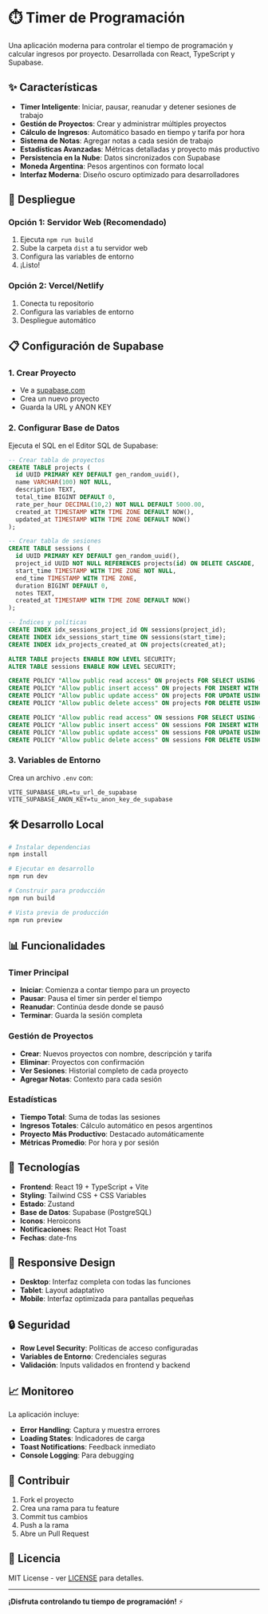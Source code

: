 # ⏱️ Timer de Programación

Una aplicación moderna para controlar el tiempo de programación y calcular ingresos por proyecto. Desarrollada con React, TypeScript y Supabase.

## ✨ Características

- **Timer Inteligente**: Iniciar, pausar, reanudar y detener sesiones de trabajo
- **Gestión de Proyectos**: Crear y administrar múltiples proyectos
- **Cálculo de Ingresos**: Automático basado en tiempo y tarifa por hora
- **Sistema de Notas**: Agregar notas a cada sesión de trabajo
- **Estadísticas Avanzadas**: Métricas detalladas y proyecto más productivo
- **Persistencia en la Nube**: Datos sincronizados con Supabase
- **Moneda Argentina**: Pesos argentinos con formato local
- **Interfaz Moderna**: Diseño oscuro optimizado para desarrolladores

## 🚀 Despliegue

### Opción 1: Servidor Web (Recomendado)
1. Ejecuta `npm run build`
2. Sube la carpeta `dist` a tu servidor web
3. Configura las variables de entorno
4. ¡Listo!

### Opción 2: Vercel/Netlify
1. Conecta tu repositorio
2. Configura las variables de entorno
3. Despliegue automático

## 📋 Configuración de Supabase

### 1. Crear Proyecto
- Ve a [supabase.com](https://supabase.com)
- Crea un nuevo proyecto
- Guarda la URL y ANON KEY

### 2. Configurar Base de Datos
Ejecuta el SQL en el Editor SQL de Supabase:

```sql
-- Crear tabla de proyectos
CREATE TABLE projects (
  id UUID PRIMARY KEY DEFAULT gen_random_uuid(),
  name VARCHAR(100) NOT NULL,
  description TEXT,
  total_time BIGINT DEFAULT 0,
  rate_per_hour DECIMAL(10,2) NOT NULL DEFAULT 5000.00,
  created_at TIMESTAMP WITH TIME ZONE DEFAULT NOW(),
  updated_at TIMESTAMP WITH TIME ZONE DEFAULT NOW()
);

-- Crear tabla de sesiones
CREATE TABLE sessions (
  id UUID PRIMARY KEY DEFAULT gen_random_uuid(),
  project_id UUID NOT NULL REFERENCES projects(id) ON DELETE CASCADE,
  start_time TIMESTAMP WITH TIME ZONE NOT NULL,
  end_time TIMESTAMP WITH TIME ZONE,
  duration BIGINT DEFAULT 0,
  notes TEXT,
  created_at TIMESTAMP WITH TIME ZONE DEFAULT NOW()
);

-- Índices y políticas
CREATE INDEX idx_sessions_project_id ON sessions(project_id);
CREATE INDEX idx_sessions_start_time ON sessions(start_time);
CREATE INDEX idx_projects_created_at ON projects(created_at);

ALTER TABLE projects ENABLE ROW LEVEL SECURITY;
ALTER TABLE sessions ENABLE ROW LEVEL SECURITY;

CREATE POLICY "Allow public read access" ON projects FOR SELECT USING (true);
CREATE POLICY "Allow public insert access" ON projects FOR INSERT WITH CHECK (true);
CREATE POLICY "Allow public update access" ON projects FOR UPDATE USING (true);
CREATE POLICY "Allow public delete access" ON projects FOR DELETE USING (true);

CREATE POLICY "Allow public read access" ON sessions FOR SELECT USING (true);
CREATE POLICY "Allow public insert access" ON sessions FOR INSERT WITH CHECK (true);
CREATE POLICY "Allow public update access" ON sessions FOR UPDATE USING (true);
CREATE POLICY "Allow public delete access" ON sessions FOR DELETE USING (true);
```

### 3. Variables de Entorno
Crea un archivo `.env` con:

```env
VITE_SUPABASE_URL=tu_url_de_supabase
VITE_SUPABASE_ANON_KEY=tu_anon_key_de_supabase
```

## 🛠️ Desarrollo Local

```bash
# Instalar dependencias
npm install

# Ejecutar en desarrollo
npm run dev

# Construir para producción
npm run build

# Vista previa de producción
npm run preview
```

## 📊 Funcionalidades

### Timer Principal
- **Iniciar**: Comienza a contar tiempo para un proyecto
- **Pausar**: Pausa el timer sin perder el tiempo
- **Reanudar**: Continúa desde donde se pausó
- **Terminar**: Guarda la sesión completa

### Gestión de Proyectos
- **Crear**: Nuevos proyectos con nombre, descripción y tarifa
- **Eliminar**: Proyectos con confirmación
- **Ver Sesiones**: Historial completo de cada proyecto
- **Agregar Notas**: Contexto para cada sesión

### Estadísticas
- **Tiempo Total**: Suma de todas las sesiones
- **Ingresos Totales**: Cálculo automático en pesos argentinos
- **Proyecto Más Productivo**: Destacado automáticamente
- **Métricas Promedio**: Por hora y por sesión

## 🎨 Tecnologías

- **Frontend**: React 19 + TypeScript + Vite
- **Styling**: Tailwind CSS + CSS Variables
- **Estado**: Zustand
- **Base de Datos**: Supabase (PostgreSQL)
- **Iconos**: Heroicons
- **Notificaciones**: React Hot Toast
- **Fechas**: date-fns

## 📱 Responsive Design

- **Desktop**: Interfaz completa con todas las funciones
- **Tablet**: Layout adaptativo
- **Mobile**: Interfaz optimizada para pantallas pequeñas

## 🔒 Seguridad

- **Row Level Security**: Políticas de acceso configuradas
- **Variables de Entorno**: Credenciales seguras
- **Validación**: Inputs validados en frontend y backend

## 📈 Monitoreo

La aplicación incluye:
- **Error Handling**: Captura y muestra errores
- **Loading States**: Indicadores de carga
- **Toast Notifications**: Feedback inmediato
- **Console Logging**: Para debugging

## 🤝 Contribuir

1. Fork el proyecto
2. Crea una rama para tu feature
3. Commit tus cambios
4. Push a la rama
5. Abre un Pull Request

## 📄 Licencia

MIT License - ver [LICENSE](LICENSE) para detalles.

---

**¡Disfruta controlando tu tiempo de programación!** ⚡
